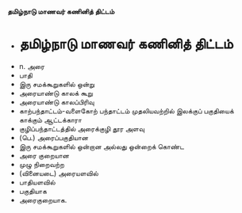 **தமிழ்நாடு மாணவர் கணினித் திட்டம்**
- # தமிழ்நாடு மாணவர் கணினித் திட்டம்
- n. அரை
- பாதி
- இரு சமக்கூறுகளில் ஒன்று
- அரையாண்டு காலக் கூறு
- அரையாண்டு காலப்பிரிவு
- காற்பந்தாட்டம்-வளைகோற் பந்தாட்டம் முதலியவற்றில் இலக்குப் பகுதியைக் காக்கும் ஆட்டக்காரா
- குழிப்பந்தாட்டத்தில் அரைக்குழி தூர அளவு
- (பெ.) அரைப்பகுதியான
- இரு சமக்கூறுகளில் ஒன்றான அல்லது ஒன்றைக் கொண்ட
- அரை குறையான
- முழு நிறைவற்ற
- (வினையடை) அரையளவில்
- பாதியளவில்
- பகுதியாக
- அரைகுறையாக.

